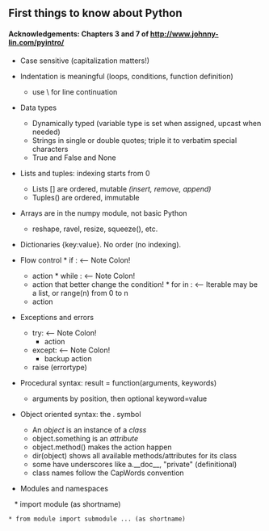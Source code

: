 ## First things to know about Python
#### Acknowledgements: Chapters 3 and 7 of http://www.johnny-lin.com/pyintro/

  * Case sensitive (capitalization matters!)
  * Indentation is meaningful (loops, conditions, function definition)
    * use \ for line continuation
  
  * Data types 
    * Dynamically typed (variable type is set when assigned, upcast when needed)
    * Strings in single or double quotes; triple it to verbatim special characters
    * True and False and None
  
  * Lists and tuples: indexing starts from 0 
    * Lists [] are ordered, mutable _(insert, remove, append)_
    * Tuples() are ordered, immutable 
    
  * Arrays are in the numpy module, not basic Python 
    * reshape, ravel, resize, squeeze(), etc. 
    
  * Dictionaries {key:value}. No order (no indexing).
  
   * Flow control
    * if <condition>:    <-- Note Colon!
        - action
    * while <condition>:   <-- Note Colon!
        - action that better change the condition!
    * for <item> in <iterable>:  <-- Iterable may be a list, or range(n) from 0 to n 
       - action  
  * Exceptions and errors 
    * try:    <-- Note Colon!
        - action
    * except:   <-- Note Colon!
      - backup action
    * raise (errortype) 

  * Procedural syntax: result = function(arguments, keywords)
    * arguments by position, then optional keyword=value 
 
  * Object oriented syntax: the . symbol
    * An _object_ is an instance of a _class_
    * object.something is an _attribute_
    * object.method() makes the action happen 
    * dir(object) shows all available methods/attributes for its class
    * some have underscores like a.\_\_doc\_\_, "private" (definitional)
    * class names follow the CapWords convention
    
  * Modules and namespaces
  
    * import module (as shortname)
    
    * from module import submodule ... (as shortname)
  
